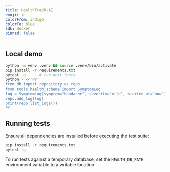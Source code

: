 ```yaml
---
title: HealthTrack-AI
emoji: 🩺
colorFrom: indigo
colorTo: blue
sdk: docker
pinned: false
---
```


## Local demo

```bash
python -m venv .venv && source .venv/bin/activate
pip install -r requirements.txt
pytest -q      # run unit tests
python - <<'PY'
from db import repository as repo
from tools.health_schema import SymptomLog
log = SymptomLog(symptom="headache", severity="mild", started_at="now")
repo.add_log(log)
print(repo.list_logs())
PY
```

## Running tests

Ensure all dependencies are installed before executing the test suite:

```bash
pip install -r requirements.txt
pytest -q
```

To run tests against a temporary database, set the ``HEALTH_DB_PATH`` environment
variable to a writable location.
